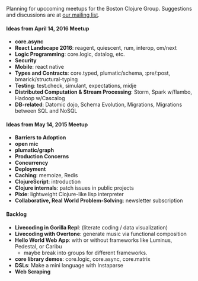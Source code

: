 Planning for upccoming meetups for the Boston Clojure Group. Suggestions and discussions are at [our mailing list](https://groups.google.com/forum/#!forum/boston-clojure).

#### Ideas from April 14, 2016 Meetup

* **core.async**
* **React Landscape 2016**: reagent, quiescent, rum, interop, om/next
* **Logic Programming**: core.logic, datalog, etc.
* **Security**
* **Mobile**: react native
* **Types and Contracts**: core.typed, plumatic/schema, :pre/:post, bmarick/structural-typing
* **Testing**: test.check, simulant, expectations, midje
* **Distributed Computation & Stream Processing**: Storm, Spark w/flambo, Hadoop w/Cascalog
* **DB-related**: Datomic dojo, Schema Evolution, Migrations, Migrations between SQL and NoSQL

#### Ideas from May 14, 2015 Meetup

* **Barriers to Adoption**
* **open mic**
* **plumatic/graph**
* **Production Concerns**
* **Concurrency**
* **Deployment**
* **Caching**: memoize, Redis
* **ClojureScript**: introduction
* **Clojure internals**: patch issues in public projects
* **Pixie**: lightweight Clojure-like lisp interpreter
* **Collaborative, Real World Problem-Solving**: newsletter subscription

#### Backlog

* **Livecoding in Gorilla Repl**: (literate coding / data visualization)
* **Livecoding with Overtone**: generate music via functional composition
* **Hello World Web App**: with or without frameworks like Luminus, Pedestal, or Caribu
    * maybe break into groups for different frameworks.
* **core library demos**: core.logic, core.async, core.matrix
* **DSLs**: Make a mini language with Instaparse
* **Web Scraping**
